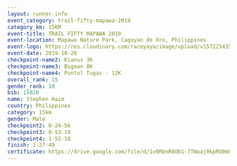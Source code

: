 ```yaml
---
layout: runner-info 
event_category: trail-fifty-mapawa-2019 
category_km: 15KM 
event-title: TRAIL FIFTY MAPAWA 2019  
event-location: Mapawa Nature Park, Cagayan de Oro, Philippines 
event-logo: https://res.cloudinary.com/raceyaya/image/upload/v1572254355/logo/trail-fifty-mapawa_fizjmb.jpg 
event-date: 2019-10-20 
checkpoint-name2: Kianus 3K 
checkpoint-name3: Bigaan 8K 
checkpoint-name4: Puntol Tugas - 12K 
overall_rank: 15
gender_rank: 10
bib: 15020
name: Stephen Haim
country: Philippines
category: 15km
gender: Male
checkpoint2: 0-24-56
checkpoint3: 0-53-19
checkpoint4: 1-52-18
finish: 2-27-49
certificate: https://drive.google.com/file/d/1v0RbnR8Ob1-7TWoaj0kpRU0mFdWzO2ox/view?usp=sharing
---
```

